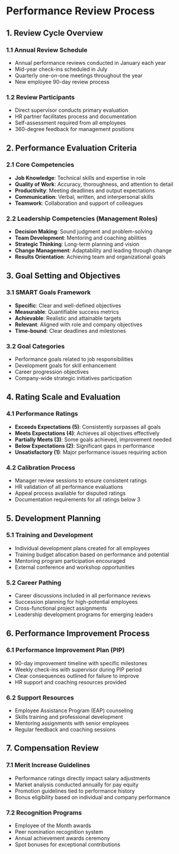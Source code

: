 # Performance Review Process

## 1. Review Cycle Overview

### 1.1 Annual Review Schedule
- Annual performance reviews conducted in January each year
- Mid-year check-ins scheduled in July
- Quarterly one-on-one meetings throughout the year
- New employee 90-day review process

### 1.2 Review Participants
- Direct supervisor conducts primary evaluation
- HR partner facilitates process and documentation
- Self-assessment required from all employees
- 360-degree feedback for management positions

## 2. Performance Evaluation Criteria

### 2.1 Core Competencies
- **Job Knowledge**: Technical skills and expertise in role
- **Quality of Work**: Accuracy, thoroughness, and attention to detail
- **Productivity**: Meeting deadlines and output expectations
- **Communication**: Verbal, written, and interpersonal skills
- **Teamwork**: Collaboration and support of colleagues

### 2.2 Leadership Competencies (Management Roles)
- **Decision Making**: Sound judgment and problem-solving
- **Team Development**: Mentoring and coaching abilities
- **Strategic Thinking**: Long-term planning and vision
- **Change Management**: Adaptability and leading through change
- **Results Orientation**: Achieving team and organizational goals

## 3. Goal Setting and Objectives

### 3.1 SMART Goals Framework
- **Specific**: Clear and well-defined objectives
- **Measurable**: Quantifiable success metrics
- **Achievable**: Realistic and attainable targets
- **Relevant**: Aligned with role and company objectives
- **Time-bound**: Clear deadlines and milestones

### 3.2 Goal Categories
- Performance goals related to job responsibilities
- Development goals for skill enhancement
- Career progression objectives
- Company-wide strategic initiatives participation

## 4. Rating Scale and Evaluation

### 4.1 Performance Ratings
- **Exceeds Expectations (5)**: Consistently surpasses all goals
- **Meets Expectations (4)**: Achieves all objectives effectively
- **Partially Meets (3)**: Some goals achieved, improvement needed
- **Below Expectations (2)**: Significant gaps in performance
- **Unsatisfactory (1)**: Major performance issues requiring action

### 4.2 Calibration Process
- Manager review sessions to ensure consistent ratings
- HR validation of all performance evaluations
- Appeal process available for disputed ratings
- Documentation requirements for all ratings below 3

## 5. Development Planning

### 5.1 Training and Development
- Individual development plans created for all employees
- Training budget allocation based on performance and potential
- Mentoring program participation encouraged
- External conference and workshop opportunities

### 5.2 Career Pathing
- Career discussions included in all performance reviews
- Succession planning for high-potential employees
- Cross-functional project assignments
- Leadership development programs for emerging leaders

## 6. Performance Improvement Process

### 6.1 Performance Improvement Plan (PIP)
- 90-day improvement timeline with specific milestones
- Weekly check-ins with supervisor during PIP period
- Clear consequences outlined for failure to improve
- HR support and coaching resources provided

### 6.2 Support Resources
- Employee Assistance Program (EAP) counseling
- Skills training and professional development
- Mentoring assignments with senior employees
- Regular feedback and coaching sessions

## 7. Compensation Review

### 7.1 Merit Increase Guidelines
- Performance ratings directly impact salary adjustments
- Market analysis conducted annually for pay equity
- Promotion guidelines tied to performance history
- Bonus eligibility based on individual and company performance

### 7.2 Recognition Programs
- Employee of the Month awards
- Peer nomination recognition system
- Annual achievement awards ceremony
- Spot bonuses for exceptional contributions